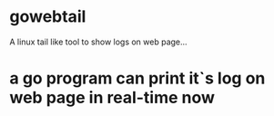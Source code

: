 # gowebtail
A linux tail like tool to show logs on web page...

# a go program can print it`s log on web page in real-time now
